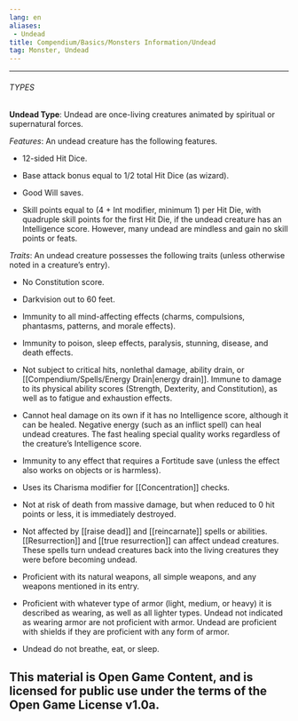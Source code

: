 ```yaml
---
lang: en
aliases:
 - Undead
title: Compendium/Basics/Monsters Information/Undead
tag: Monster, Undead
---
```



---

###### TYPES

**Undead Type**: Undead are once-living creatures animated by spiritual or supernatural forces.

_Features_: An undead creature has the following features.

- 12-sided Hit Dice.
    
- Base attack bonus equal to 1/2 total Hit Dice (as wizard).
    
- Good Will saves.
    
- Skill points equal to (4 + Int modifier, minimum 1) per Hit Die, with quadruple skill points for the first Hit Die, if the undead creature has an Intelligence score. However, many undead are mindless and gain no skill points or feats.
    

_Traits_: An undead creature possesses the following traits (unless otherwise noted in a creature’s entry).

- No Constitution score.
    
- Darkvision out to 60 feet.
    
- Immunity to all mind-affecting effects (charms, compulsions, phantasms, patterns, and morale effects).
    
- Immunity to poison, sleep effects, paralysis, stunning, disease, and death effects.
    
- Not subject to critical hits, nonlethal damage, ability drain, or [[Compendium/Spells/Energy Drain|energy drain]]. Immune to damage to its physical ability scores (Strength, Dexterity, and Constitution), as well as to fatigue and exhaustion effects.
    
- Cannot heal damage on its own if it has no Intelligence score, although it can be healed. Negative energy (such as an inflict spell) can heal undead creatures. The fast healing special quality works regardless of the creature’s Intelligence score.
    
- Immunity to any effect that requires a Fortitude save (unless the effect also works on objects or is harmless).
    
- Uses its Charisma modifier for [[Concentration]] checks.
    
- Not at risk of death from massive damage, but when reduced to 0 hit points or less, it is immediately destroyed.
    
- Not affected by [[raise dead]] and [[reincarnate]] spells or abilities. [[Resurrection]] and [[true resurrection]] can affect undead creatures. These spells turn undead creatures back into the living creatures they were before becoming undead.
    
- Proficient with its natural weapons, all simple weapons, and any weapons mentioned in its entry.
    
- Proficient with whatever type of armor (light, medium, or heavy) it is described as wearing, as well as all lighter types. Undead not indicated as wearing armor are not proficient with armor. Undead are proficient with shields if they are proficient with any form of armor.
    
- Undead do not breathe, eat, or sleep.
    
This material is Open Game Content, and is licensed for public use under the terms of the Open Game License v1.0a.
---
  